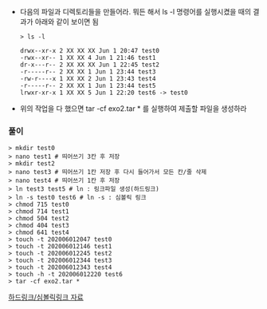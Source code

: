 - 다음의 파일과 디렉토리들을 만들어라. 뭐든 해서 ls -l 명령어를 실행시켰을 때의 결과가 아래와 같이 보이면 됨

  ```shell
  > ls -l
  
  drwx--xr-x 2 XX XX XX Jun 1 20:47 test0
  -rwx--xr-- 1 XX XX 4 Jun 1 21:46 test1
  dr-x---r-- 2 XX XX XX Jun 1 22:45 test2
  -r-----r-- 2 XX XX 1 Jun 1 23:44 test3
  -rw-r----x 1 XX XX 2 Jun 1 23:43 test4
  -r-----r-- 2 XX XX 1 Jun 1 23:44 test5
  lrwxr-xr-x 1 XX XX 5 Jun 1 22:20 test6 -> test0
  ```

- 위의 작업을 다 했으면 tar -cf exo2.tar * 를 실행하여 제출할 파일을 생성하라



### 풀이

```shell
> mkdir test0
> nano test1 # 띄어쓰기 3칸 후 저장
> mkdir test2
> nano test3 # 띄어쓰기 1칸 저장 후 다시 들어가서 모든 칸/줄 삭제
> nano test4 # 띄어쓰기 1칸 후 저장
> ln test3 test5 # ln : 링크파일 생성(하드링크)
> ln -s test0 test6 # ln -s : 심볼릭 링크
> chmod 715 test0
> chmod 714 test1
> chmod 504 test2
> chmod 404 test3
> chmod 641 test4
> touch -t 202006012047 test0
> touch -t 202006012146 test1
> touch -t 202006012245 test2
> touch -t 202006012344 test3
> touch -t 202006012343 test4
> touch -h -t 202006012220 test6
> tar -cf exo2.tar *
```

[하드링크/심볼릭링크 자료](https://hack-cracker.tistory.com/95)
